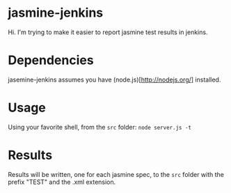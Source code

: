 # jasmine-jenkins

Hi.  I'm trying to make it easier to report jasmine test results in jenkins.

# Dependencies

jasemine-jenkins assumes you have (node.js)[http://nodejs.org/] installed.

# Usage

Using your favorite shell, from the `src` folder: `node server.js -t`

# Results

Results will be written, one for each jasmine spec, to the `src` folder with the prefix "TEST" and the .xml extension.
